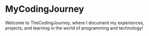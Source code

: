 # MyCodingJourney
Welcome to TheCodingJourney, where I document my experiences, projects, and learning in the world of programming and technology!
